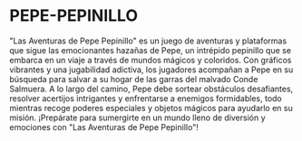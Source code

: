 # PEPE-PEPINILLO
"Las Aventuras de Pepe Pepinillo" es un juego de aventuras y plataformas que sigue las emocionantes hazañas de Pepe, un intrépido pepinillo que se embarca en un viaje a través de mundos mágicos y coloridos. Con gráficos vibrantes y una jugabilidad adictiva, los jugadores acompañan a Pepe en su búsqueda para salvar a su hogar de las garras del malvado Conde Salmuera. A lo largo del camino, Pepe debe sortear obstáculos desafiantes, resolver acertijos intrigantes y enfrentarse a enemigos formidables, todo mientras recoge poderes especiales y objetos mágicos para ayudarlo en su misión. ¡Prepárate para sumergirte en un mundo lleno de diversión y emociones con "Las Aventuras de Pepe Pepinillo"!
